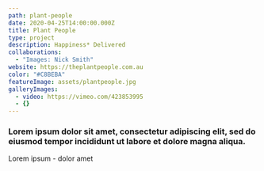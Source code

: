 ```yaml
---
path: plant-people
date: 2020-04-25T14:00:00.000Z
title: Plant People
type: project
description: Happiness* Delivered
collaborations:
  - "Images: Nick Smith"
website: https://theplantpeople.com.au
color: "#C8BEBA"
featureImage: assets/plantpeople.jpg
galleryImages:
  - video: https://vimeo.com/423853995
  - {}
---
```

### Lorem ipsum dolor sit amet, consectetur adipiscing elit, sed do eiusmod tempor incididunt ut labore et dolore magna aliqua.

Lorem ipsum - dolor amet

